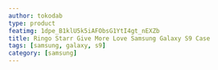 ```yaml
---
author: tokodab
type: product
featimg: 1dpe_B1klU5k5iAFObsG1YtI4gt_nEXZb
title: Ringo Starr Give More Love Samsung Galaxy S9 Case
tags: [samsung, galaxy, s9]
category: [samsung]
---
```

